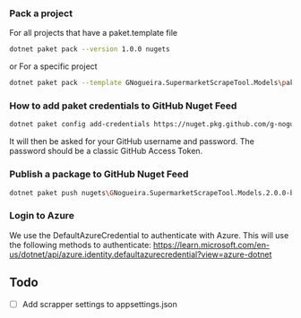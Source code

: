 ### Pack a project

For all projects that have a paket.template file

```bash
dotnet paket pack --version 1.0.0 nugets
```

or
For a specific project

```bash
dotnet paket pack --template GNogueira.SupermarketScrapeTool.Models\paket.template --version 2.0.0-beta3 --symbols nugets
```

### How to add paket credentials to GitHub Nuget Feed

```bash
dotnet paket config add-credentials https://nuget.pkg.github.com/g-nogueira/index.json --verify
```

It will then be asked for your GitHub username and password. The password should be a classic GitHub Access Token.

### Publish a package to GitHub Nuget Feed

```bash
dotnet paket push nugets\GNogueira.SupermarketScrapeTool.Models.2.0.0-beta3.nupkg --url https://nuget.pkg.github.com/g-nogueira --api-key <GitHub-Access-Token>
```

### Login to Azure
We use the DefaultAzureCredential to authenticate with Azure. This will use the following methods to authenticate:
https://learn.microsoft.com/en-us/dotnet/api/azure.identity.defaultazurecredential?view=azure-dotnet

## Todo

- [ ] Add scrapper settings to appsettings.json
